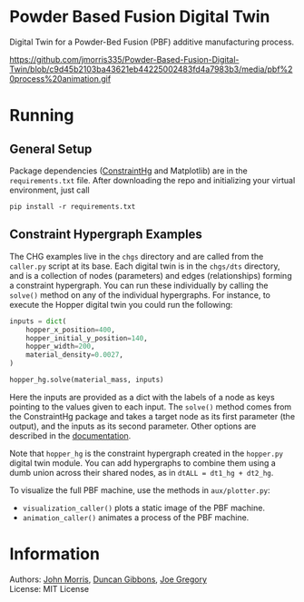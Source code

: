 # Powder Based Fusion Digital Twin
Digital Twin for a Powder-Bed Fusion (PBF) additive manufacturing process.

https://github.com/jmorris335/Powder-Based-Fusion-Digital-Twin/blob/c9d45b2103ba43621eb44225002483fd4a7983b3/media/pbf%20process%20animation.gif

# Running
## General Setup
Package dependencies ([ConstraintHg](https://constrainthg.readthedocs.io/en/latest/index.html) and Matplotlib) are in the `requirements.txt` file. After downloading the repo and initializing your virtual environment, just call 

```
pip install -r requirements.txt
```

## Constraint Hypergraph Examples
The CHG examples live in the `chgs` directory and are called from the `caller.py` script at its base. Each digital twin is in the `chgs/dts` directory, and is a collection of nodes (parameters) and edges (relationships) forming a constraint hypergraph. You can run these individually by calling the `solve()` method on any of the individual hypergraphs. For instance, to execute the Hopper digital twin you could run the following:

```python
inputs = dict(
    hopper_x_position=400,
    hopper_initial_y_position=140,
    hopper_width=200,
    material_density=0.0027,
)

hopper_hg.solve(material_mass, inputs)
```
Here the inputs are provided as a dict with the labels of a node as keys pointing to the values given to each input. The `solve()` method comes from the ConstraintHg package and takes a target node as its first parameter (the output), and the inputs as its second parameter. Other options are described in the [documentation](https://constrainthg.readthedocs.io/en/latest/constrainthg.html#constrainthg.hypergraph.Hypergraph.solve).

Note that `hopper_hg` is the constraint hypergraph created in the `hopper.py` digital twin module. You can add hypergraphs to combine them using a dumb union across their shared nodes, as in `dtALL = dt1_hg + dt2_hg`.

To visualize the full PBF machine, use the methods in `aux/plotter.py`:
- `visualization_caller()` plots a static image of the PBF machine.
- `animation_caller()` animates a process of the PBF machine.

# Information
Authors: [John Morris](https://orcid.org/0009-0005-6571-1959), [Duncan Gibbons](https://orcid.org/0000-0002-7641-4221), [Joe Gregory](https://orcid.org/0000-0002-4027-6314)  
License: MIT License